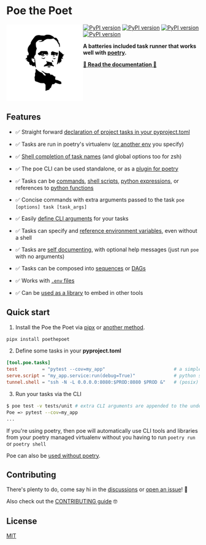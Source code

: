 # Poe the Poet

<img alt="Poe the Poet" src="https://raw.githubusercontent.com/nat-n/poethepoet/main/docs/_static/poe_logo_x2000.png" height="200" width="200" align="left"/>

[![PyPI version](https://img.shields.io/pypi/pyversions/poethepoet.svg)](https://pypi.org/project/poethepoet/)
[![PyPI version](https://img.shields.io/pypi/v/poethepoet.svg)](https://pypi.org/project/poethepoet/)
[![PyPI version](https://img.shields.io/pypi/dw/poethepoet.svg)](https://pypistats.org/packages/poethepoet)
[![PyPI version](https://img.shields.io/pypi/l/ansicolortags.svg)](https://github.com/nat-n/poethepoet/blob/doc/init-sphinx/LICENSE)

**A batteries included task runner that works well with [poetry](https://python-poetry.org/).**

**[📖 Read the documentation 📖](https://poethepoet.natn.io/)**

<br clear="both"/>

## Features


- ✅ Straight forward [declaration of project tasks in your pyproject.toml](https://poethepoet.natn.io/tasks/index.html)

- ✅ Tasks are run in poetry's virtualenv ([or another env](https://poethepoet.natn.io/index.html#usage-without-poetry) you specify)

- ✅ [Shell completion of task names](https://poethepoet.natn.io/installation.html#shell-completion) (and global options too for zsh)

- ✅ The poe CLI can be used standalone, or as a [plugin for poetry](https://poethepoet.natn.io/poetry_plugin.html)

- ✅ Tasks can be [commands](https://poethepoet.natn.io/tasks/task_types/cmd.html), [shell scripts](https://poethepoet.natn.io/tasks/task_types/shell.html), [python expressions](https://poethepoet.natn.io/tasks/task_types/expr.html), or references to [python functions](https://poethepoet.natn.io/tasks/task_types/script.html)

- ✅ Concise commands with extra arguments passed to the task `poe [options] task [task_args]`

- ✅ Easily [define CLI arguments](https://poethepoet.natn.io/guides/args_guide.html) for your tasks

- ✅ Tasks can specify and [reference environment variables](https://poethepoet.natn.io/tasks/task_types/cmd.html#ref-env-vars), even without a shell

- ✅ Tasks are [self documenting](https://poethepoet.natn.io/guides/help_guide.html), with optional help messages (just run `poe` with no arguments)

- ✅ Tasks can be composed into [sequences](https://poethepoet.natn.io/guides/composition_guide.html#composing-tasks-into-sequences) or [DAGs](https://poethepoet.natn.io/guides/composition_guide.html#composing-tasks-into-graphs)

- ✅ Works with [`.env` files](https://poethepoet.natn.io/tasks/options.html#loading-environment-variables-from-an-env-file)

- ✅ Can be [used as a library](https://poethepoet.natn.io/guides/library_guide.html) to embed in other tools


## Quick start

1. Install the Poe the Poet via [pipx](https://pypa.github.io/pipx/) or [another method](https://poethepoet.natn.io/installation.html).

  ```sh
  pipx install poethepoet
  ```

2. Define some tasks in your **pyproject.toml**

  ```toml
  [tool.poe.tasks]
  test         = "pytest --cov=my_app"                         # a simple command task
  serve.script = "my_app.service:run(debug=True)"              # python script based task
  tunnel.shell = "ssh -N -L 0.0.0.0:8080:$PROD:8080 $PROD &"   # (posix) shell based task
  ```

3. Run your tasks via the CLI

  ```sh
  $ poe test -v tests/unit # extra CLI arguments are appended to the underlying command
  Poe => pytest --cov=my_app
  ...
  ```

If you're using poetry, then poe will automatically use CLI tools and libraries from your poetry managed virtualenv without you having to run `poetry run` or `poetry shell`

Poe can also be [used without poetry](https://poethepoet.natn.io/index.html#usage-without-poetry).

## Contributing

There's plenty to do, come say hi in the [discussions](https://github.com/nat-n/poethepoet/discussions) or [open an issue](https://github.com/nat-n/poethepoet/issues)! 👋

Also check out the [CONTRIBUTING guide](https://github.com/nat-n/poethepoet/blob/main/.github/CONTRIBUTING.rst) 🤓


## License

[MIT](https://github.com/nat-n/poethepoet/blob/main/LICENSE)
